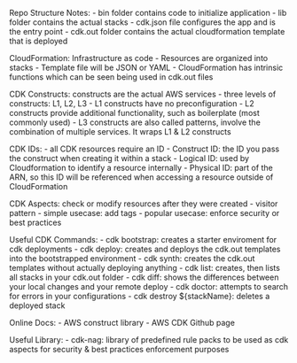 Repo Structure Notes:
    - bin folder contains code to initialize application
    - lib folder contains the actual stacks
    - cdk.json file configures the app and is the entry point
    - cdk.out folder contains the actual cloudformation template that is deployed

CloudFormation: Infrastructure as code
    - Resources are organized into stacks
    - Template file will be JSON or YAML
    - CloudFormation has intrinsic functions which can be seen being used in cdk.out files 

CDK Constructs: constructs are the actual AWS services
    - three levels of constructs: L1, L2, L3
    - L1 constructs have no preconfiguration
    - L2 constructs provide additional functionality, such as boilerplate (most commonly used)
    - L3 constructs are also called patterns, involve the combination of multiple services. It wraps L1 & L2 constructs

CDK IDs:
    - all CDK resources require an ID
    - Construct ID: the ID you pass the construct when creating it within a stack
    - Logical ID: used by Cloudformation to identify a resource internally
    - Physical ID: part of the ARN, so this ID will be referenced when accessing a resource outside of CloudFormation

CDK Aspects: check or modify resources after they were created
    - visitor pattern
    - simple usecase: add tags
    - popular usecase: enforce security or best practices

Useful CDK Commands:
    - cdk bootstrap: creates a starter enviroment for cdk deployments
    - cdk deploy: creates and deploys the cdk.out templates into the bootstrapped environment
    - cdk synth: creates the cdk.out templates without actually deploying anything
    - cdk list: creates, then lists all stacks in your cdk.out folder
    - cdk diff: shows the differences between your local changes and your remote deploy
    - cdk doctor: attempts to search for errors in your configurations
    - cdk destroy ${stackName}: deletes a deployed stack

Online Docs:
    - AWS construct library
    - AWS CDK Github page

Useful Library:
    - cdk-nag: library of predefined rule packs to be used as cdk aspects for security & best practices enforcement purposes